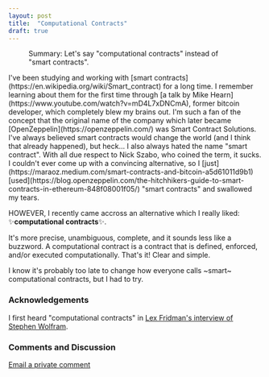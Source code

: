 ```yaml
---
layout: post
title:  "Computational Contracts"
draft: true
---
```

<figure>
  <figcaption style="text-align: left">
  Summary: Let's say "computational contracts" instead of "smart contracts".
  </figcaption>
</figure>
I've been studying and working with [smart contracts](https://en.wikipedia.org/wiki/Smart_contract) for a long time. I remember learning about them for the first time through [a talk by Mike Hearn](https://www.youtube.com/watch?v=mD4L7xDNCmA), former bitcoin developer, which completely blew my brains out. I'm such a fan of the concept that the original name of the company which later became [OpenZeppelin](https://openzeppelin.com/) was Smart Contract Solutions. I've always believed smart contracts would change the world (and I think that already happened), but heck... I also always hated the name "smart contract". With all due respect to Nick Szabo, who coined the term, it sucks. I couldn't ever come up with a convincing alternative, so I [just](https://maraoz.medium.com/smart-contracts-and-bitcoin-a5d61011d9b1) [used](https://blog.openzeppelin.com/the-hitchhikers-guide-to-smart-contracts-in-ethereum-848f08001f05/) "smart contracts" and swallowed my tears.  

HOWEVER, I recently came accross an alternative which I really liked:  
✨**computational contracts**✨.

It's more precise, unambiguous, complete, and it sounds less like a buzzword. A computational contract is a contract that is defined, enforced, and/or executed computationally. That's it! Clear and simple. 

I know it's probably too late to change how everyone calls ~smart~ computational contracts, but I had to try. 

### Acknowledgements
I first heard "computational contracts" in [Lex Fridman's interview of Stephen Wolfram](https://www.youtube.com/watch?v=4-SGpEInX_c). 

### Comments and Discussion
[Email a private comment](mailto:computational-contracts@maraoz.com)